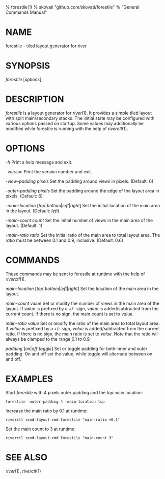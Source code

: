 % forestile(1)
% skovati "github.com/skovati/forestile"
% "General Commands Manual"

# NAME

forestile - tiled layout generator for river

# SYNOPSIS

*forestile* [_options_]

# DESCRIPTION

*forestile* is a layout generator for *river*(1). It provides a simple tiled
layout with split main/secondary stacks. The initial state may be configured
with various options passed on startup. Some values may additionally be
modified while forestile is running with the help of *riverctl*(1).

# OPTIONS

*-h*
    Print a help message and exit.

*-version*
    Print the version number and exit.

*-view-padding* _pixels_
    Set the padding around views in pixels. (Default: 6)

*-outer-padding* _pixels_
    Set the padding around the edge of the layout area in pixels.
    (Default: 6)

*-main-location* [*top*|*bottom*|*left*|*right*]
    Set the initial location of the main area in the layout.
    (Default: *left*)

*-main-count* _count_
    Set the initial number of views in the main area of the
    layout. (Default: 1)

*-main-ratio* _ratio_
    Set the initial ratio of the main area to total layout area. The
    _ratio_ must be between 0.1 and 0.9, inclusive. (Default: 0.6)

# COMMANDS

These commands may be sent to forestile at runtime with the help of
*riverctl*(1).

*main-location* [*top*|*bottom*|*left*|*right*]
    Set the location of the main area in the layout.

*main-count* _value_
    Set or modify the number of views in the main area of the layout. If
    _value_ is prefixed by a +/- sign, _value_ is added/subtracted from the
    current count. If there is no sign, the main count is set to _value_.

*main-ratio* _value_
    Set or modify the ratio of the main area to total layout area. If
    _value_ is prefixed by a +/- sign, _value_ is added/subtracted from
    the current ratio. If there is no sign, the main ratio is set to
    _value_. Note that the ratio will always be clamped to the range
    0.1 to 0.9.

*padding* [*on*|*off*|*toggle*]
    Set or toggle padding for both inner and outer padding. On and off set
    the value, while toggle will alternate between on and off.

# EXAMPLES

Start *forestile* with 4 pixels outer padding and the *top* main location:

    forestile -outer-padding 4 -main-location top

Increase the main ratio by 0.1 at runtime:

    riverctl send-layout-cmd forestile "main-ratio +0.1"

Set the main count to 3 at runtime:

    riverctl send-layout-cmd forestile "main-count 3"

# SEE ALSO

*river*(1), *riverctl*(1)

